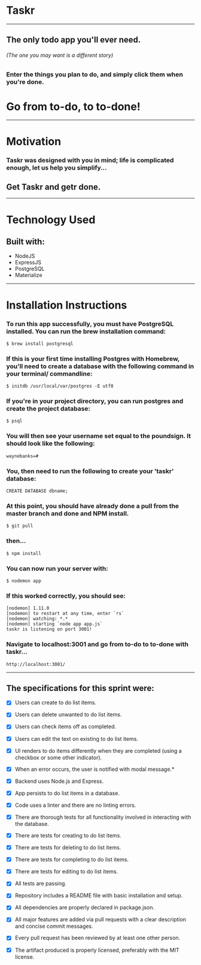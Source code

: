 # Taskr
***
## The only todo app you'll ever need.
###### (The one you may want is a different story)
### Enter the things you plan to do, and simply click them when you're done. 
# Go from to-do, to to-done!

***
# Motivation
### Taskr was designed with you in mind; life is complicated enough, let us help you simplify...
## Get Taskr and getr done.

***
# Technology Used
##  Built with:
 + NodeJS
 + ExpressJS
 + PostgreSQL 
 + Materialize
 
 ***
# Installation Instructions
### To run this app successfully, you must have PostgreSQL installed. You can run the brew installation command:
    $ brew install postgresql
### If this is your first time installing Postgres with Homebrew, you'll need to create a database with the following command in your terminal/ commandline:
    $ initdb /usr/local/var/postgres -E utf8
### If you're in your project directory, you can run postgres and create the project database:
    $ psql
### You will then see your username set equal to the poundsign. It should look like the following:
    waynebanks=#
### You, then need to run the following to create your 'taskr' database:
    CREATE DATABASE dbname;
### At this point, you should have already done a pull from the master branch and done and NPM install.
    $ git pull
### then...
    $ npm install
### You can now run your server with:
    $ nodemon app
### If this worked correctly, you should see:
    [nodemon] 1.11.0
    [nodemon] to restart at any time, enter `rs`
    [nodemon] watching: *.*
    [nodemon] starting `node app app.js`
    taskr is listening on port 3001!
### Navigate to localhost:3001 and go from to-do to to-done with taskr...
    http://localhost:3001/
***
## The specifications for this sprint were:

 - [x] Users can create to do list items.
 
 - [x] Users can delete unwanted to do list items.
 
 - [x] Users can check items off as completed.
 
 - [x] Users can edit the text on existing to do list items.
 
 - [x] UI renders to do items differently when they are completed (using a checkbox or some other indicator).
 
 - [x] When an error occurs, the user is notified with modal message.*
 
 - [x] Backend uses Node.js and Express.
 
 - [x] App persists to do list items in a database.
 
 - [x] Code uses a linter and there are no linting errors.
 
 - [x] There are thorough tests for all functionality involved in interacting with the database.
 
 - [x] There are tests for creating to do list items.
 
 - [x] There are tests for deleting to do list items.
 
 - [x] There are tests for completing to do list items.
 
 - [x] There are tests for editing to do list items.
 
 - [x] All tests are passing.
 
 - [x] Repository includes a README file with basic installation and setup.
 
 - [x] All dependencies are properly declared in package.json.
 
 - [x] All major features are added via pull requests with a clear description and concise commit messages.
 
 - [x] Every pull request has been reviewed by at least one other person.
 
 - [x] The artifact produced is properly licensed, preferably with the MIT license.






 



